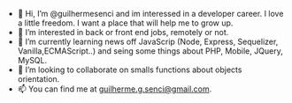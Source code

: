- 👋 Hi, I’m @guilhermesenci and im interessed in a developer career. I love a little freedom. I want a place that will help me to grow up.
- 👀 I’m interested in back or front end jobs, remotely or not. 
- 🌱 I’m currently learning news off JavaScrip (Node, Express, Sequelizer, Vanilla,ECMAScript..) and seing some things about PHP, Mobile, JQuery, MySQL.
- 💞️ I’m looking to collaborate on smalls functions about objects orientation.
- 📫 You can find me at guilherme.g.senci@gmail.com.

<!---
guilhermesenci/guilhermesenci is a ✨ special ✨ repository because its `README.md` (this file) appears on your GitHub profile.
You can click the Preview link to take a look at your changes.
--->
